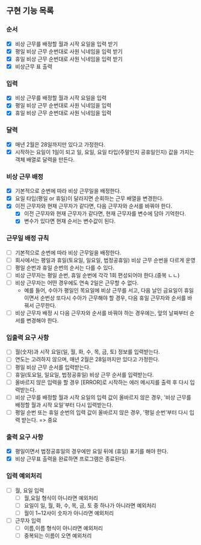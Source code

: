 ## 구현 기능 목록

### 순서

- [x] 비상 근무를 배정할 월과 시작 요일을 입력 받기
- [x] 평일 비상 근무 순번대로 사원 닉네임을 입력 받기
- [x] 휴일 비상 근무 순번대로 사원 닉네임을 입력 받기
- [x] 비상근무 표 출력

### 입력

- [x] 비상 근무를 배정할 월과 시작 요일을 입력
- [x] 평일 비상 근무 순번대로 사원 닉네임을 입력
- [x] 휴일 비상 근무 순번대로 사원 닉네임을 입력

### 달력

- [x] 매년 2월은 28일까지만 있다고 가정한다.
- [x] 시작하는 요일이 1일이 되고 일, 요일, 요일 타입(주말인지 공휴일인지) 값을 가지는 객체 배열로 달력을 만든다.

### 비상 근무 배정

- [x] 기본적으로 순번에 따라 비상 근무일을 배정한다.
- [x] 요일 타입(평일 or 휴일)이 달라지면 순회하는 근무 배열을 변경한다.
- [x] 이전 근무자와 현재 근무자가 같다면, 다음 근무자와 순서를 바꿔야 한다.
  - [x] 이전 근무자와 현재 근무자가 같다면, 현재 근무자를 변수에 담아 기억한다.
  - [x] 변수가 있다면 현재 순서는 변수값이 된다.

### 근무일 배정 규칙

- [ ] 기본적으로 순번에 따라 비상 근무일을 배정한다.
- [ ] 회사에서는 평일과 휴일(토요일, 일요일, 법정공휴일) 비상 근무 순번을 다르게 운영
- [ ] 평일 순번과 휴일 순번의 순서는 다를 수 있다.
- [ ] 비상 근무자는 평일 순번, 휴일 순번에 각각 1회 편성되어야 한다.(중복 ㄴㄴ)
- [ ] 비상 근무자는 어떤 경우에도 연속 2일은 근무할 수 없다.
  - 예를 들어, 수아가 평일인 목요일에 비상 근무를 서고, 다음 날인 금요일이 휴일이면서 순번상 또다시 수아가 근무해야 할 경우,
    다음 휴일 근무자와 순서를 바꿔서 근무한다.
- [ ] 비상 근무자 배정 시 다음 근무자와 순서를 바꿔야 하는 경우에는, 앞의 날짜부터 순서를 변경해야 한다.

### 입출력 요구 사항

- [ ] 월(숫자)과 시작 요일(일, 월, 화, 수, 목, 금, 토) 정보를 입력받는다.
- [ ] 연도는 고려하지 않으며, 매년 2월은 28일까지만 있다고 가정한다.
- [ ] 평일 비상 근무 순서를 입력받는다.
- [ ] 휴일(토요일, 일요일, 법정공휴일) 비상 근무 순서를 입력받는다.
- [ ] 올바르지 않은 입력을 할 경우 [ERROR]로 시작하는 에러 메시지를 출력 후 다시 입력받는다.
- [ ] 비상 근무를 배정할 월과 시작 요일의 입력 값이 올바르지 않은 경우, '비상 근무를 배정할 월과 시작 요일'부터 다시 입력받는다.
- [ ] 평일 순번 또는 휴일 순번의 입력 값이 올바르지 않은 경우, '평일 순번'부터 다시 입력 받는다. => 중요

### 출력 요구 사항

- [x] 평일이면서 법정공휴일의 경우에만 요일 뒤에 (휴일) 표기를 해야 한다.
- [x] 비상 근무표 출력을 완료하면 프로그램은 종료된다.

### 입력 예외처리

- [ ] 월, 요일 입력
  - [ ] 월,요일 형식이 아니라면 예외처리
  - [ ] 요일이 일, 월, 화, 수, 목, 금, 토 중 하나가 아니라면 예외처리
  - [ ] 월이 1~12사이 숫자가 아니라면 예외처리
- [ ] 근무자 입력
  - [ ] 이름,이름 형식이 아니라면 예외처리
  - [ ] 중복되는 이름이 오면 예외처리
